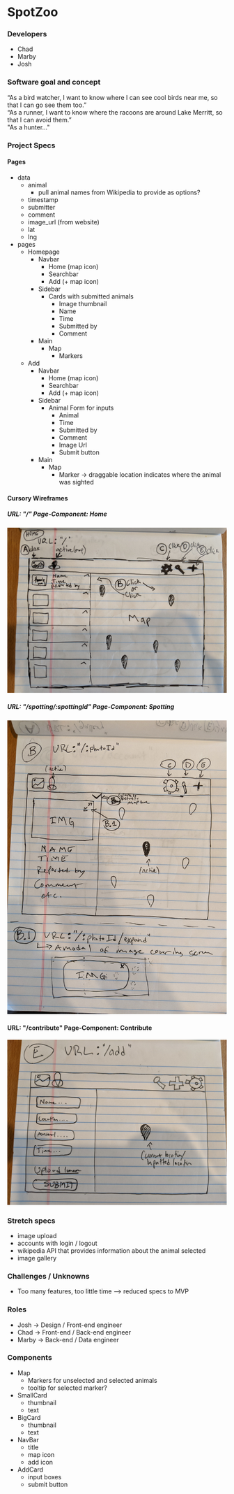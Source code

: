 # SpotZoo
   
### Developers   
* Chad   
* Marby   
* Josh    

### Software goal and concept
“As a bird watcher, I want to know where I can see cool birds near me, so that I can go see them too.”    
“As a runner, I want to know where the racoons are around Lake Merritt, so that I can avoid them.”    
"As a hunter..."

### Project Specs
#### Pages
* data
    * animal
        * pull animal names from Wikipedia to provide as options?
    * timestamp
    * submitter
    * comment
    * image_url (from website)
    * lat
    * lng
* pages
    * Homepage
        * Navbar
            * Home (map icon)
            * Searchbar
            * Add (+ map icon)
        * Sidebar
            * Cards with submitted animals
                * Image thumbnail
                * Name
                * Time
                * Submitted by
                * Comment
        * Main
            * Map
                * Markers
    * Add
        * Navbar
            * Home (map icon)
            * Searchbar
            * Add (+ map icon)
        * Sidebar
            * Animal Form for inputs
                * Animal
                * Time
                * Submitted by
                * Comment
                * Image Url
                * Submit button
        * Main
            * Map
                * Marker -> draggable location indicates where the animal was sighted

#### Cursory Wireframes

##### URL: "/"  Page-Component: Home  
![](./wireframe/home.jpg)   

##### URL: "/spotting/:spottingId"  Page-Component: Spotting  
![](./wireframe/photoid.jpg)

#### URL: "/contribute"  Page-Component: Contribute  
![](./wireframe/add.jpg)     


### Stretch specs    
* image upload   
* accounts with login / logout   
* wikipedia API that provides information about the animal selected   
* image gallery   

### Challenges / Unknowns   
* Too many features, too little time --> reduced specs to MVP   

### Roles   
* Josh -> Design / Front-end engineer   
* Chad -> Front-end / Back-end engineer   
* Marby -> Back-end / Data engineer   

### Components   
* Map   
    * Markers for unselected and selected animals  
    * tooltip for selected marker?  
* SmallCard
    * thumbnail   
    * text   
* BigCard   
    * thumbnail  
    * text  
* NavBar  
    * title  
    * map icon  
    * add icon  
* AddCard  
    * input boxes  
    * submit button  